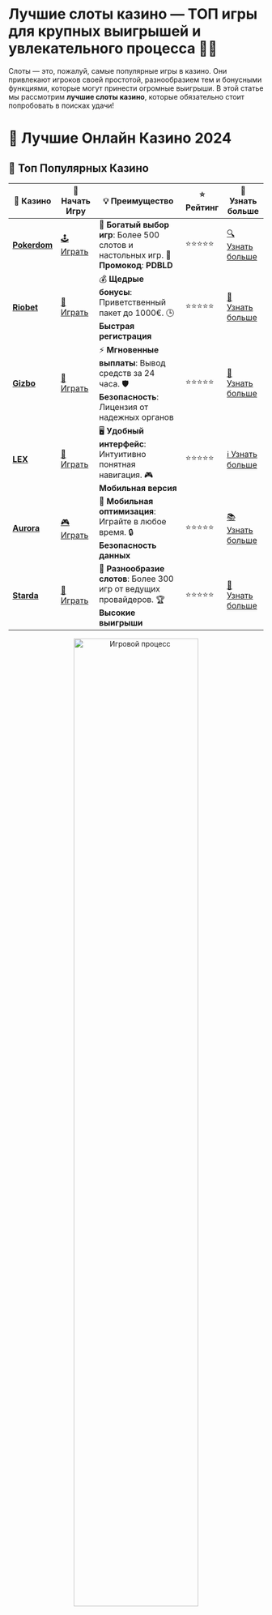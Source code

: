 # **Лучшие слоты казино — ТОП игры для крупных выигрышей и увлекательного процесса 🎰💎**

Слоты — это, пожалуй, самые популярные игры в казино. Они привлекают игроков своей простотой, разнообразием тем и бонусными функциями, которые могут принести огромные выигрыши. В этой статье мы рассмотрим **лучшие слоты казино**, которые обязательно стоит попробовать в поисках удачи!

# 🎰 Лучшие Онлайн Казино 2024

## 🌟 Топ Популярных Казино

| 🎲 **Казино** | 🔗 **Начать Игру** | 💡 **Преимущество** | ⭐ **Рейтинг** | 🔗 **Узнать больше** |
|--------------|---------------------|---------------------|----------------|----------------------|
| [**Pokerdom**](https://brandplay.link/4k77v2yx) | [🕹️ Играть](https://brandplay.link/4k77v2yx) | 🎉 **Богатый выбор игр**: Более 500 слотов и настольных игр. 🎁 **Промокод**: **PDBLD** | ⭐⭐⭐⭐⭐ | [🔍 Узнать больше](https://brandplay.link/4k77v2yx) |
| [**Riobet**](https://brandplay.link/7xBLTPyj) | [🎰 Играть](https://brandplay.link/7xBLTPyj) | 💰 **Щедрые бонусы**: Приветственный пакет до 1000€. 🕒 **Быстрая регистрация** | ⭐⭐⭐⭐⭐ | [📖 Узнать больше](https://brandplay.link/7xBLTPyj) |
| [**Gizbo**](https://brandplay.link/bprXw4YV) | [🎲 Играть](https://brandplay.link/bprXw4YV) | ⚡ **Мгновенные выплаты**: Вывод средств за 24 часа. 🛡️ **Безопасность**: Лицензия от надежных органов | ⭐⭐⭐⭐⭐ | [📝 Узнать больше](https://brandplay.link/bprXw4YV) |
| [**LEX**](https://brandplay.link/zW4hdDFV) | [🤑 Играть](https://brandplay.link/zW4hdDFV) | 🖥️ **Удобный интерфейс**: Интуитивно понятная навигация. 🎮 **Мобильная версия** | ⭐⭐⭐⭐⭐ | [ℹ️ Узнать больше](https://brandplay.link/zW4hdDFV) |
| [**Aurora**](https://10trafic-stat2.com/click/668546556bcc6313411604bd/6766/13032/subaccount) | [🎮 Играть](https://10trafic-stat2.com/click/668546556bcc6313411604bd/6766/13032/subaccount) | 📱 **Мобильная оптимизация**: Играйте в любое время. 🔒 **Безопасность данных** | ⭐⭐⭐⭐⭐ | [📚 Узнать больше](https://10trafic-stat2.com/click/668546556bcc6313411604bd/6766/13032/subaccount) |
| [**Starda**](https://brandplay.link/fB7xwRFL) | [🎯 Играть](https://brandplay.link/fB7xwRFL) | 🎰 **Разнообразие слотов**: Более 300 игр от ведущих провайдеров. 🏆 **Высокие выигрыши** | ⭐⭐⭐⭐⭐ | [🔎 Узнать больше](https://brandplay.link/fB7xwRFL) |

<div align="center">
    <img src="https://i.pinimg.com/originals/87/9e/b9/879eb9354dd0699582408b68f2e253b2.gif" alt="Игровой процесс" width="70%">
</div>

## 💎 Лучшие Бонусы и Акции

| 🎲 **Казино** | 🔗 **Начать Игру** | 💡 **Преимущество** | ⭐ **Рейтинг** | 🔗 **Узнать больше** |
|--------------|---------------------|---------------------|----------------|----------------------|
| [**Kometa**](https://brandplay.link/8ZymQJV8) | [🎰 Играть](https://brandplay.link/8ZymQJV8) | 🎁 **Эксклюзивные бонусы**: Регулярные акции и промо. 🔄 **Программы лояльности** | ⭐⭐⭐⭐☆ | [🔍 Узнать больше](https://brandplay.link/8ZymQJV8) |
| [**R7**](https://brandplay.link/bMd3Yjsw) | [🕹️ Играть](https://brandplay.link/bMd3Yjsw) | 🕒 **Круглосуточная поддержка**: Всегда на связи. 💸 **Высокие лимиты** | ⭐⭐⭐⭐☆ | [📖 Узнать больше](https://brandplay.link/bMd3Yjsw) |
| [**7K**](https://brandplay.link/BvQyFShp) | [🎲 Играть](https://brandplay.link/BvQyFShp) | 🌟 **Эксклюзивные бонусы**: Только для VIP игроков. 🎉 **Сезонные акции** | ⭐⭐⭐⭐☆ | [📝 Узнать больше](https://brandplay.link/BvQyFShp) |
| [**Kent**](https://brandplay.link/Fv2WP3js) | [🤑 Играть](https://brandplay.link/Fv2WP3js) | 📈 **Высокий RTP**: Более 98%. 💼 **Профессиональная поддержка** | ⭐⭐⭐⭐☆ | [ℹ️ Узнать больше](https://brandplay.link/Fv2WP3js) |
| [**1Xslots**](https://brandplay.link/hSB1khtr) | [🎮 Играть](https://brandplay.link/hSB1khtr) | 🎉 **Множество акций**: Еженедельные бонусы и турниры. 🛡️ **Безопасность** | ⭐⭐⭐⭐☆ | [📚 Узнать больше](https://brandplay.link/hSB1khtr) |
| [**Gama**](https://brandplay.link/j6NMKsDz) | [🎯 Играть](https://brandplay.link/j6NMKsDz) | 🔍 **Интуитивный интерфейс**: Легкость использования. 🏅 **Престижные турниры** | ⭐⭐⭐⭐☆ | [🔎 Узнать больше](https://brandplay.link/j6NMKsDz) |

<div align="center">
    <img src="https://i.pinimg.com/originals/87/9e/b9/879eb9354dd0699582408b68f2e253b2.gif" alt="Игровой процесс" width="70%">
</div>

## 🚀 Быстрые Выигрыши и Поддержка

| 🎲 **Казино** | 🔗 **Начать Игру** | 💡 **Преимущество** | ⭐ **Рейтинг** | 🔗 **Узнать больше** |
|--------------|---------------------|---------------------|----------------|----------------------|
| [**Onion**](https://brandplay.link/zBGRVpQ9) | [🎰 Играть](https://brandplay.link/zBGRVpQ9) | 🤑 **Низкие ставки**: Идеально для начинающих. 🔄 **Быстрые выводы** | ⭐⭐⭐⭐☆ | [🔍 Узнать больше](https://brandplay.link/zBGRVpQ9) |
| [**Чемпион**](https://temon-gter.cfd/go/lRq?p80412p304504pcc44t17455) | [🕹️ Играть](https://temon-gter.cfd/go/lRq?p80412p304504pcc44t17455) | 🏅 **Лояльная программа**: Награды за активность. 🎁 **Ежемесячные бонусы** | ⭐⭐⭐⭐☆ | [📖 Узнать больше](https://temon-gter.cfd/go/lRq?p80412p304504pcc44t17455) |
| [**Vavada**](https://vavadapartner.pro/?promo=ea5c9275-6854-4505-94fc-95ab18221945-linkb2) | [🎲 Играть](https://vavadapartner.pro/?promo=ea5c9275-6854-4505-94fc-95ab18221945-linkb2) | 🚀 **Быстрая регистрация**: Начните играть мгновенно. 🔐 **Безопасные транзакции** | ⭐⭐⭐⭐☆ | [📝 Узнать больше](https://vavadapartner.pro/?promo=ea5c9275-6854-4505-94fc-95ab18221945-linkb2) |
| [**Friends**](https://gofriends.kim/linkb2) | [🤑 Играть](https://gofriends.kim/linkb2) | 🤝 **Социальные игры**: Играйте с друзьями. 🌐 **Мультиплатформенность** | ⭐⭐⭐⭐☆ | [ℹ️ Узнать больше](https://gofriends.kim/linkb2) |
| [**1WIN**](https://brandplay.link/smXVpBbG) | [🎮 Играть](https://brandplay.link/smXVpBbG) | 🏆 **Спортивные ставки**: Широкий выбор видов спорта. 💵 **Высокие коэффициенты** | ⭐⭐⭐⭐☆ | [📚 Узнать больше](https://brandplay.link/smXVpBbG) |
| [**Drip**](https://drp-ircp01.com/c07e6a3db) | [🎯 Играть](https://drp-ircp01.com/c07e6a3db) | 🌐 **Инновационные игры**: Новейшие игровые технологии. 🛡️ **Высокая безопасность** | ⭐⭐⭐⭐☆ | [🔎 Узнать больше](https://drp-ircp01.com/c07e6a3db) |
| [**JoyCasino**](https://rpc30.call2me.pro/?/ru/registration?apkpop=0&partner=p24970p3291217pc98f) | [🎰 Играть](https://rpc30.call2me.pro/?/ru/registration?apkpop=0&partner=p24970p3291217pc98f) | 🎁 **Приятные бонусы**: Ежедневные акции и подарки. 🕹️ **Разнообразие игр** | ⭐⭐⭐⭐☆ | [🔍 Узнать больше](https://rpc30.call2me.pro/?/ru/registration?apkpop=0&partner=p24970p3291217pc98f) |

<div align="center">
    <img src="https://i.pinimg.com/originals/87/9e/b9/879eb9354dd0699582408b68f2e253b2.gif" alt="Игровой процесс" width="70%">
</div>
---

✨ **Выбирайте лучшее казино для себя и наслаждайтесь игрой! Удачи!** ✨
![Лучшие слоты казино](https://i.pinimg.com/originals/a9/29/6e/a9296ea1cf6a7c20a985e593451f0323.png)

### 1. **Что такое лучшие слоты казино?** 🎮🔥

Лучшие слоты казино — это игры, которые предлагают игрокам захватывающий игровой процесс, щедрые бонусы и шанс на крупные выигрыши. Эти игры характеризуются разнообразием функций, уникальными тематиками и высокими коэффициентами выигрыша. Они могут включать:

- **Множители**: увеличивают ваш выигрыш в несколько раз.
- **Фриспины (бесплатные вращения)**: предоставляют дополнительные шансы на выигрыш без дополнительной ставки.
- **Джекпоты**: специальные призы, которые могут быть выиграны случайным образом или в определенных условиях.

### 2. **ТОП лучших слотов казино** 🌟🎰

Давайте познакомимся с лучшими слотами казино, которые точно должны быть в вашем списке.

#### 2.1 **Gates of Olympus — Мифология и множители от Зевса ⚡👑**

**Gates of Olympus** от Pragmatic Play — это слот, который переносит игроков в мир древнегреческих богов. В игре есть захватывающие бонусы, множители до x500 и бесплатные вращения. Зевс, как главный бог, помогает активировать дополнительные выигрыши и множители, превращая каждый спин в шанс на крупный приз.

Особенности:
- Множители до x500.
- Бесплатные спины с возможностью увеличения выигрыша.
- Яркая мифологическая тематика.

#### 2.2 **Sweet Bonanza — Сладкие выигрыши и фриспины 🍬🎉**

**Sweet Bonanza** от Pragmatic Play — это слот, который выглядит как сладкое наслаждение, наполненное фруктообразными символами и цветными конфетами. Он предлагает огромное количество фриспинов, а также множители, которые могут привести к внушительным выплатам. Если вы любите яркие, сладкие игры, то этот слот — ваш выбор.

Особенности:
- Множители до x100.
- Бесплатные вращения с возможностью увеличения выигрыша.
- Увлекательная и красочная тематика.

#### 2.3 **The Dog House Megaways — Веселые собачки и большие выигрыши 🐕🎰**

**The Dog House Megaways** — это слот от Pragmatic Play, который использует механику Megaways, предлагая до 117,649 способов для выигрыша! В бонусной игре с бесплатными вращениями на поле появляются дикие символы с множителями, что значительно увеличивает шанс на победу.

Особенности:
- Множество способов для выигрыша благодаря Megaways.
- Бесплатные вращения с дикими символами и множителями.
- Легкая и забавная тематика с собачками.

#### 2.4 **Book of Dead — Приключения в Древнем Египте 📚👑**

**Book of Dead** от Play'n GO — это классика среди слотов, которая унесет вас в путешествие по Древнему Египту. Игроки могут активировать бесплатные вращения с расширяющимися символами, что увеличивает шансы на крупные выигрыши. Эта игра привлекает своими множителями и высокой волатильностью.

Особенности:
- 10 бесплатных вращений с расширяющимися символами.
- Символы Скаттер активируют бонусный раунд.
- Тематика Древнего Египта и приключений.

#### 2.5 **Wolf Gold — Дикий Запад и крупные джекпоты 🌕🐺**

**Wolf Gold** — слот, который позволяет игрокам погрузиться в мир дикой природы. Он предлагает множество возможностей для выигрыша, включая три джекпота и бесплатные вращения. Дикий символ может увеличить ваш выигрыш в несколько раз, а ночное небо и волки создают атмосферу дикой природы.

Особенности:
- Джекпоты и бесплатные вращения.
- Дикий символ с множителями.
- Прекрасная тематика дикой природы.

### 3. **Почему стоит играть в лучшие слоты казино?** 💡🎰

Лучшие слоты казино предлагают не только увлекательный игровой процесс, но и отличные шансы на выигрыш благодаря бонусам и множителям. Эти игры могут принести вам не только удовольствие, но и значительные выигрыши. Множество слотов включают бонусные раунды, бесплатные вращения и другие механики, которые делают каждую игру уникальной и захватывающей.

### 4. **Заключение: Игры, которые стоит попробовать!** 🎉💎

Лучшие слоты казино предлагают разнообразие бонусных функций, отличные тематики и высокий потенциал для крупных выигрышей. Независимо от того, предпочитаете ли вы мифологию, сладкие темы или дикие приключения, в мире слотов всегда можно найти игру, которая будет подходить именно вам.

Попробуйте эти слоты, наслаждайтесь игрой и пусть удача будет на вашей стороне! 🎰💰
